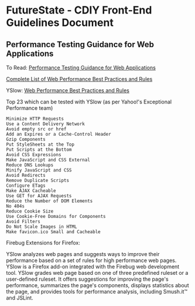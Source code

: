 FutureState - CDIY Front-End Guidelines Document
===========

Performance Testing Guidance for Web Applications
-------------------------------------------------

To Read: [Performance Testing Guidance for Web Applications](http://perftestingguide.codeplex.com/downloads/get/17955 "Performance Testing Guidance for Web Applications")

[Complete List of Web Performance Best Practices and Rules](http://developer.yahoo.com/performance/rules.html "Complete Rule")

YSlow: [Web Performance Best Practices and Rules](http://developer.yahoo.com/yslow/ "YSlow")

Top 23 which can be tested with YSlow (as per Yahoo!'s Exceptional Performance team)

    Minimize HTTP Requests
    Use a Content Delivery Network
    Avoid empty src or href
    Add an Expires or a Cache-Control Header
    Gzip Components
    Put StyleSheets at the Top
    Put Scripts at the Bottom
    Avoid CSS Expressions
    Make JavaScript and CSS External
    Reduce DNS Lookups
    Minify JavaScript and CSS
    Avoid Redirects
    Remove Duplicate Scripts
    Configure ETags
    Make AJAX Cacheable
    Use GET for AJAX Requests
    Reduce the Number of DOM Elements
    No 404s
    Reduce Cookie Size
    Use Cookie-Free Domains for Components
    Avoid Filters
    Do Not Scale Images in HTML
    Make favicon.ico Small and Cacheable
    
Firebug Extensions for Firefox:

YSlow analyzes web pages and suggests ways to improve their performance based on a set of rules for high performance web pages. YSlow is a Firefox add-on integrated with the Firebug web development tool. YSlow grades web page based on one of three predefined ruleset or a user-defined ruleset. It offers suggestions for improving the page's performance, summarizes the page's components, displays statistics about the page, and provides tools for performance analysis, including Smush.it™ and JSLint.


    
